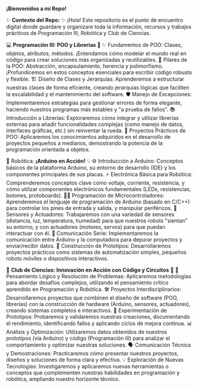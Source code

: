 **¡Bienvenidos a mi Repo!**

✨ **Contexto del Repo:** ✨
¡Hola! Este repositorio es el punto de encuentro digital donde guardare y organizare toda la información, recursos y trabajos prácticos de Programación III, Robótica y Club de Ciencias.

💻 **Programación III: POO y Librerías** 🚀
✨ Fundamentos de POO: Clases, objetos, atributos, métodos. ¡Entendamos cómo modelar el mundo real en código para crear soluciones más organizadas y reutilizables.
🧩 Pilares de la POO: Abstracción, encapsulamiento, herencia y polimorfismo. ¡Profundicemos en estos conceptos esenciales para escribir código robusto y flexible.
🏗️ Diseño de Clases y Jerarquías: Aprenderemos a estructurar nuestras clases de forma eficiente, creando jerarquías lógicas que faciliten la escalabilidad y el mantenimiento del software.
🛡️ Manejo de Excepciones: Implementaremos estrategias para gestionar errores de forma elegante, haciendo nuestros programas más estables y "a prueba de fallos".
📚 Introducción a Librerías: Exploraremos cómo integrar y utilizar librerías externas para añadir funcionalidades complejas (como manejo de datos, interfaces gráficas, etc.) sin reinventar la rueda.
🚀 Proyectos Prácticos de POO: Aplicaremos los conocimientos adquiridos en el desarrollo de proyectos pequeños a medianos, demostrando la potencia de la programación orientada a objetos.

🤖 Robótica: **¡Arduino en Acción!** 💡
⚙️ Introducción a Arduino: Conceptos básicos de la plataforma Arduino, su entorno de desarrollo (IDE) y los componentes principales de sus placas.
⚡ Electrónica Básica para Robótica: Comprenderemos conceptos clave como voltaje, corriente, resistencia, y cómo utilizar componentes electrónicos fundamentales (LEDs, resistencias, botones, protoboards).
👨‍💻 Programación de Microcontroladores: Aprenderemos el lenguaje de programación de Arduino (basado en C/C++) para controlar los pines de entrada y salida, y manipular periféricos.
📡 Sensores y Actuadores: Trabajaremos con una variedad de sensores (distancia, luz, temperatura, humedad) para que nuestros robots "sientan" su entorno, y con actuadores (motores, servos) para que puedan interactuar con él.
💬 Comunicación Serie: Implementaremos la comunicación entre Arduino y la computadora para depurar proyectos y enviar/recibir datos.
🚧 Construcción de Prototipos: Desarrollaremos proyectos prácticos como sistemas de automatización simples, pequeños robots móviles o dispositivos interactivos.

🔬 **Club de Ciencias: Innovación en Acción con Código y Circuitos** 🎉
🤔 Pensamiento Lógico y Resolución de Problemas: Aplicaremos metodologías para abordar desafíos complejos, utilizando el pensamiento crítico aprendido en Programación y Robótica.
🛠️ Proyectos Interdisciplinarios: Desarrollaremos proyectos que combinen el diseño de software (POO, librerías) con la construcción de hardware (Arduino, sensores, actuadores), creando sistemas completos e interactivos.
🧪 Experimentación de Prototipos: Probaremos y validaremos nuestras creaciones, documentando el rendimiento, identificando fallos y aplicando ciclos de mejora continua.
📊 Análisis y Optimización: Utilizaremos datos obtenidos de nuestros prototipos (vía Arduino) y código (Programación III) para analizar el comportamiento y optimizar nuestras soluciones.
🗣️ Comunicación Técnica y Demostraciones: Practicaremos cómo presentar nuestros proyectos, diseños y soluciones de forma clara y efectiva.
💡 Exploración de Nuevas Tecnologías: Investigaremos y aplicaremos nuevas herramientas o conceptos que complementen nuestras habilidades en programación y robótica, ampliando nuestro horizonte técnico.
